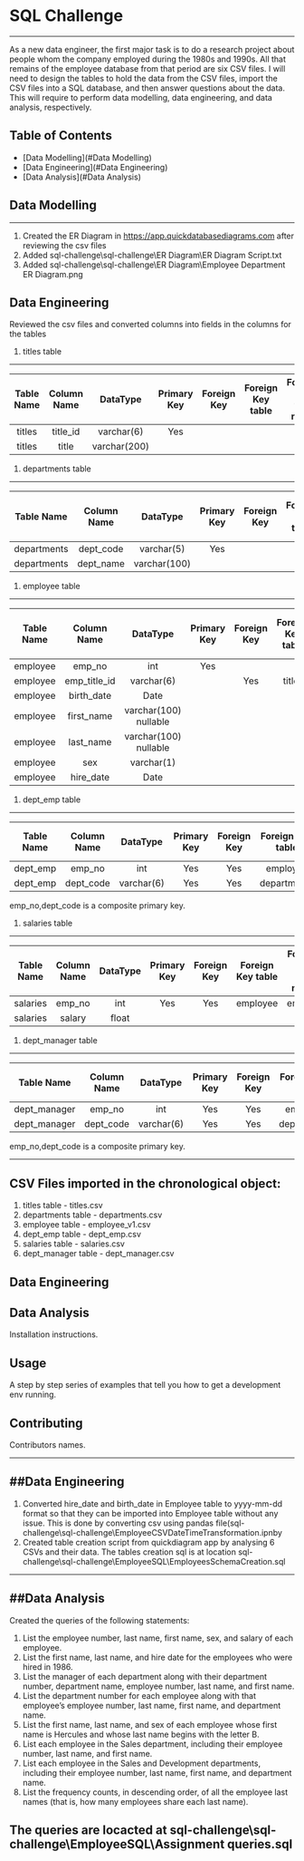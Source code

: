 # SQL Challenge

----
As a new data engineer, the first major task is to do a research project about people whom the company employed during the 1980s and 1990s. All that remains of the employee database from that period are six CSV files.
I will need to design the tables to hold the data from the CSV files, import the CSV files into a SQL database, and then answer questions about the data. This will require to perform data modelling, data engineering, and data analysis, respectively.

## Table of Contents

- [Data Modelling](#Data Modelling)
- [Data Engineering](#Data Engineering)
- [Data Analysis](#Data Analysis)

## Data Modelling
----
1. Created the ER Diagram in https://app.quickdatabasediagrams.com after reviewing the csv files
1. Added sql-challenge\sql-challenge\ER Diagram\ER Diagram Script.txt
1. Added sql-challenge\sql-challenge\ER Diagram\Employee Department ER Diagram.png

## Data Engineering
Reviewed the csv files and converted columns into fields in the columns for the tables
1. titles table
------
| Table Name | Column Name |  DataType |Primary Key|Foreign Key  | Foreign Key table | Foreign key firld name |
| :---: | :---: | :---: | :---: | :---: | :---: | :---: |
| titles | title_id | varchar(6) | Yes |  |  | | 
| titles | title | varchar(200) |  |  |  | | 

1. departments table
------
| Table Name | Column Name |  DataType |Primary Key|Foreign Key  | Foreign Key table | Foreign key firld name |
| :---: | :---: | :---: | :---: | :---: | :---: | :---: |
| departments | dept_code | varchar(5) | Yes |  |  | | 
| departments | dept_name | varchar(100) |  |  |  | | 


1. employee table
------------------------ 

| Table Name | Column Name |  DataType |Primary Key|Foreign Key  | Foreign Key table | Foreign key firld name |
| :---: | :---: | :---: | :---: | :---: | :---: | :---: |
| employee | emp_no | int | Yes |  |  | | 
| employee | emp_title_id | varchar(6) |  | Yes | titles | title_id | 
| employee | birth_date | Date |  |  |  | | 
| employee | first_name | varchar(100) nullable |  |  |  | | 
| employee | last_name | varchar(100) nullable |  |  |  | | 
| employee | sex | varchar(1) |  |  |  | | 
| employee | hire_date | Date |  |  |  | | 

1. dept_emp table
---------------------------------


| Table Name | Column Name |  DataType |Primary Key|Foreign Key  | Foreign Key table | Foreign key firld name |
| :---: | :---: | :---: | :---: | :---: | :---: | :---: |
| dept_emp | emp_no | int | Yes | Yes | employee |emp_no | 
| dept_emp | dept_code | varchar(6) |Yes  | Yes | departments | dept_code | 

emp_no,dept_code is a composite primary key.

1. salaries table
---------------------------------


| Table Name | Column Name |  DataType |Primary Key|Foreign Key  | Foreign Key table | Foreign key firld name |
| :---: | :---: | :---: | :---: | :---: | :---: | :---: |
| salaries | emp_no | int | Yes | Yes | employee |emp_no | 
| salaries | salary | float |  |  |  |  | 

1. dept_manager table
---------------------------------


| Table Name | Column Name |  DataType |Primary Key|Foreign Key  | Foreign Key table | Foreign key firld name |
| :---: | :---: | :---: | :---: | :---: | :---: | :---: |
| dept_manager | emp_no | int | Yes | Yes | employee |emp_no | 
| dept_manager | dept_code | varchar(6) |Yes  | Yes | departments | dept_code | 

emp_no,dept_code is a composite primary key.

----------------------------------------------------

CSV Files imported in the chronological object:
------------------------------------------------------
1. titles table - titles.csv
1. departments table - departments.csv
1. employee table - employee_v1.csv
1. dept_emp table - dept_emp.csv
1. salaries table - salaries.csv
1. dept_manager table - dept_manager.csv

## Data Engineering


## Data Analysis
Installation instructions.

## Usage
A step by step series of examples that tell you how to get a development env running.

## Contributing
Contributors names.









----
##Data Engineering
----
1. Converted hire_date and birth_date in Employee table to yyyy-mm-dd format so that they can be imported into Employee table without any issue. This is done by converting csv using pandas file(sql-challenge\sql-challenge\EmployeeCSVDateTimeTransformation.ipnby
1. Created table creation script from quickdiagram app by analysing 6 CSVs and their data. The tables creation sql is at location sql-challenge\sql-challenge\EmployeeSQL\EmployeesSchemaCreation.sql
----
##Data Analysis
----
Created the queries of the following statements: 
1. List the employee number, last name, first name, sex, and salary of each employee. 
1. List the first name, last name, and hire date for the employees who were hired in 1986. 
1. List the manager of each department along with their department number, department name, employee number, last name, and first name. 
1. List the department number for each employee along with that employee’s employee number, last name, first name, and department name. 
1. List the first name, last name, and sex of each employee whose first name is Hercules and whose last name begins with the letter B. 
1. List each employee in the Sales department, including their employee number, last name, and first name. 
1. List each employee in the Sales and Development departments, including their employee number, last name, first name, and department name. 
1. List the frequency counts, in descending order, of all the employee last names (that is, how many employees share each last name). 

The queries are locacted at sql-challenge\sql-challenge\EmployeeSQL\Assignment queries.sql
----
